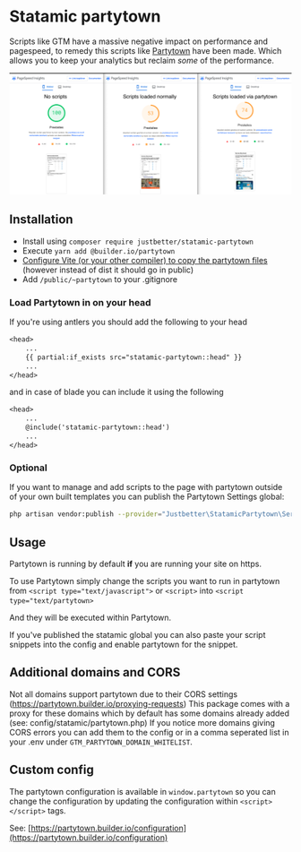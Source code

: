 # Statamic partytown

Scripts like GTM have a massive negative impact on performance and pagespeed, to remedy this scripts like [Partytown](https://partytown.builder.io/) have been made.
Which allows you to keep your analytics but reclaim _some_ of the performance.

![Pagespeed Scores](docs/assets/pagespeed.png)

## Installation

 - Install using `composer require justbetter/statamic-partytown`
 - Execute `yarn add @builder.io/partytown`
 - [Configure Vite (or your other compiler) to copy the partytown files](https://partytown.builder.io/copy-library-files#vite) (however instead of dist it should go in public)
 - Add `/public/~partytown` to your .gitignore

### Load Partytown in on your head

If you're using antlers you should add the following to your head
```antlers
<head>
    ...
    {{ partial:if_exists src="statamic-partytown::head" }}
    ...
</head>
```
and in case of blade you can include it using the following
```blade
<head>
    ...
    @include('statamic-partytown::head')
    ...
</head>
```

### Optional

If you want to manage and add scripts to the page with partytown outside of your own built templates you can publish the Partytown Settings global:

```bash
php artisan vendor:publish --provider="Justbetter\StatamicPartytown\ServiceProvider" --tag=statamic-content
```

## Usage

Partytown is running by default **if** you are running your site on https.

To use Partytown simply change the scripts you want to run in partytown from `<script type="text/javascript">` or `<script>` into `<script type="text/partytown>`

And they will be executed within Partytown.

If you've published the statamic global you can also paste your script snippets into the config and enable partytown for the snippet.

## Additional domains and CORS

Not all domains support partytown due to their CORS settings (https://partytown.builder.io/proxying-requests)
This package comes with a proxy for these domains which by default has some domains already added (see: config/statamic/partytown.php)
If you notice more domains giving CORS errors you can add them to the config or in a comma seperated list in your .env under `GTM_PARTYTOWN_DOMAIN_WHITELIST`.

## Custom config

The partytown configuration is available in `window.partytown` so you can change the configuration by updating the configuration within `<script></script>` tags.

See: [https://partytown.builder.io/configuration](https://partytown.builder.io/configuration)
